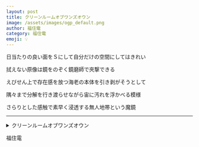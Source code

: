 ```yaml
---
layout: post
title: クリーンルームオブワンズオウン
image: /assets/images/ogp_default.png
author: 福住電
category: 福住電
emoji: 💡
---
```


<div class="tanka-area"><div class="tanka">
<p>日当たりの良い面をＳにして自分だけの空間にしてはきれい</p>

<p>拭えない原像は鏡をのぞく鏡磨師で夾撃できる</p>

<p>えびせん上で存在感を放つ海老の本体を引き剥がそうとして</p>

<p>隅々まで分解を行き渡らせながら宙に汚れを浮かべる模様</p>

<p>さらりとした感触で素早く浸透する無人地帯という魔鏡</p>

</div></div>

---

<details><summary>クリーンルームオブワンズオウン</summary>
日当たりの良い面をSにして自分だけの空間にしてはきれい<br />
拭えない原像は鏡をのぞく鏡磨師で夾撃できる<br />
えびせん上で存在感を放つ海老の本体を引き剥がそうとして<br />
隅々まで分解を行き渡らせながら宙に汚れを浮かべる模様<br />
さらりとした感触で素早く浸透する無人地帯という魔鏡<br />
<br />

</details>

福住電
